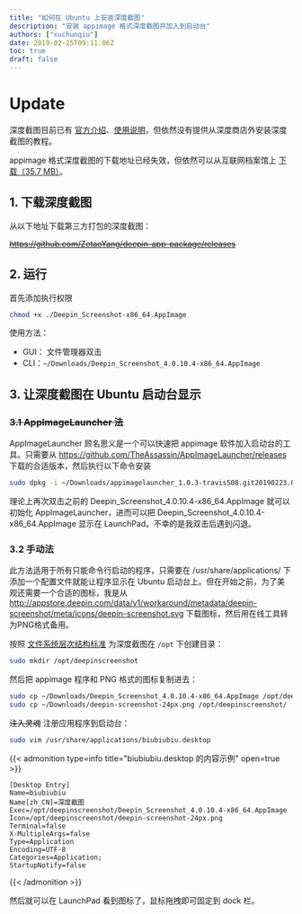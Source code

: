 ```yaml
---
title: "如何在 Ubuntu 上安装深度截图"
description: "安装 appimage 格式深度截图并加入到启动台"
authors: ["xuchunqiu"]
date: 2019-02-25T09:11:06Z
toc: true
draft: false
---
```

# Update

深度截图目前已有 [官方介绍](https://www.deepin.org/zh/original/deepin-screenshot/)、[使用说明](https://wiki.deepin.org/wiki/%E6%B7%B1%E5%BA%A6%E6%88%AA%E5%9B%BE)，但依然没有提供从深度商店外安装深度截图的教程。

appimage 格式深度截图的下载地址已经失效，但依然可以从互联网档案馆上 [下载（35.7 MB）](https://web.archive.org/web/20201120043221/https://github-production-release-asset-2e65be.s3.amazonaws.com/110259696/6110e818-0909-11e8-92a8-e734dc188fe0?X-Amz-Algorithm=AWS4-HMAC-SHA256&X-Amz-Credential=AKIAIWNJYAX4CSVEH53A%2F20201120%2Fus-east-1%2Fs3%2Faws4_request&X-Amz-Date=20201120T043221Z&X-Amz-Expires=300&X-Amz-Signature=134866f6be04ad00a4eaf1a2aa00604d5fbfd4fe5f9597a94a2a92da3d758053&X-Amz-SignedHeaders=host&actor_id=0&key_id=0&repo_id=110259696&response-content-disposition=attachment%3B%20filename%3DDeepin_Screenshot_4.0.10.4-x86_64.AppImage&response-content-type=application%2Foctet-stream)。

## 1. 下载深度截图

从以下地址下载第三方打包的深度截图：

~~https://github.com/ZetaoYang/deepin-app-package/releases~~

## 2. 运行
首先添加执行权限
```bash
chmod +x ./Deepin_Screenshot-x86_64.AppImage
```
使用方法：
- GUI： 文件管理器双击
- CLI：`~/Downloads/Deepin_Screenshot_4.0.10.4-x86_64.AppImage`

## 3. 让深度截图在 Ubuntu 启动台显示
### ~~3.1 AppImageLauncher 法~~
AppImageLauncher 顾名思义是一个可以快速把 appimage 软件加入启动台的工具。只需要从 https://github.com/TheAssassin/AppImageLauncher/releases 下载的合适版本，然后执行以下命令安装

```bash
sudo dpkg -i ~/Downloads/appimagelauncher_1.0.3-travis508.git20190223.0c6d768_amd64.deb
```

理论上再次双击之前的 Deepin_Screenshot_4.0.10.4-x86_64.AppImage 就可以初始化 AppImageLauncher，进而可以把 Deepin_Screenshot_4.0.10.4-x86_64.AppImage 显示在 LaunchPad。不幸的是我双击后遇到闪退。

### 3.2 手动法

此方法适用于所有只能命令行启动的程序，只需要在 /usr/share/applications/ 下添加一个配置文件就能让程序显示在 Ubuntu 启动台上。但在开始之前，为了美观还需要一个合适的图标，我是从 http://appstore.deepin.com/data/v1/workaround/metadata/deepin-screenshot/meta/icons/deepin-screenshot.svg 下载图标，然后用在线工具转为PNG格式备用。

按照 [文件系统层次结构标准](https://zh.wikipedia.org/wiki/%E6%96%87%E4%BB%B6%E7%B3%BB%E7%BB%9F%E5%B1%82%E6%AC%A1%E7%BB%93%E6%9E%84%E6%A0%87%E5%87%86) 为深度截图在 `/opt` 下创建目录：

```bash
sudo mkdir /opt/deepinscreenshot
```

然后把 appimage 程序和 PNG 格式的图标复制进去：

```bash
sudo cp ~/Downloads/Deepin_Screenshot_4.0.10.4-x86_64.AppImage /opt/deepinscreenshot/
sudo cp ~/Downloads/deepin-screenshot-24px.png /opt/deepinscreenshot/
```

~~注入灵魂~~ 注册应用程序到启动台：
```bash
sudo vim /usr/share/applications/biubiubiu.desktop
```

{{< admonition type=info title="biubiubiu.desktop 的内容示例" open=true >}}
```
[Desktop Entry]
Name=biubiubiu
Name[zh_CN]=深度截图
Exec=/opt/deepinscreenshot/Deepin_Screenshot_4.0.10.4-x86_64.AppImage
Icon=/opt/deepinscreenshot/deepin-screenshot-24px.png
Terminal=false
X-MultipleArgs=false
Type=Application
Encoding=UTF-8
Categories=Application;
StartupNotify=false
```
{{< /admonition >}}

然后就可以在 LaunchPad 看到图标了，鼠标拖拽即可固定到 dock 栏。